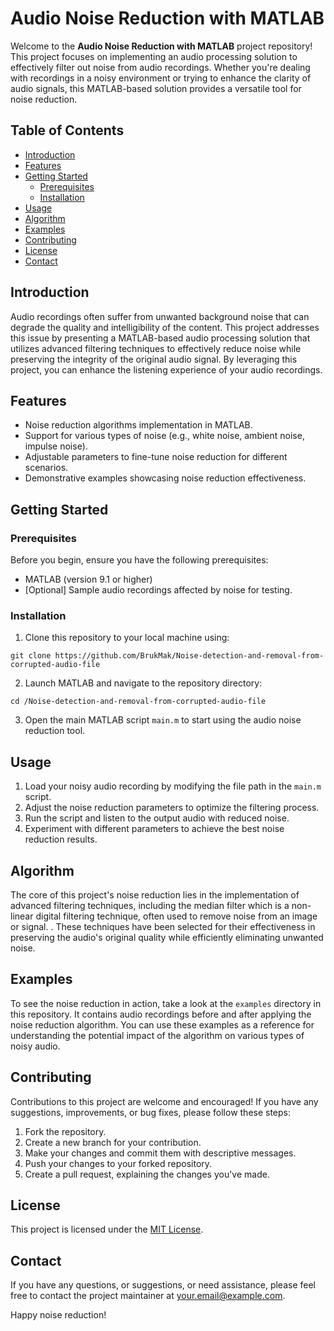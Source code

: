 # Audio Noise Reduction with MATLAB

Welcome to the **Audio Noise Reduction with MATLAB** project repository! This project focuses on implementing an audio processing solution to effectively filter out noise from audio recordings. Whether you're dealing with recordings in a noisy environment or trying to enhance the clarity of audio signals, this MATLAB-based solution provides a versatile tool for noise reduction.

## Table of Contents

- [Introduction](#introduction)
- [Features](#features)
- [Getting Started](#getting-started)
  - [Prerequisites](#prerequisites)
  - [Installation](#installation)
- [Usage](#usage)
- [Algorithm](#algorithm)
- [Examples](#examples)
- [Contributing](#contributing)
- [License](#license)
- [Contact](#contact)

## Introduction

Audio recordings often suffer from unwanted background noise that can degrade the quality and intelligibility of the content. This project addresses this issue by presenting a MATLAB-based audio processing solution that utilizes advanced filtering techniques to effectively reduce noise while preserving the integrity of the original audio signal. By leveraging this project, you can enhance the listening experience of your audio recordings.

## Features

- Noise reduction algorithms implementation in MATLAB.
- Support for various types of noise (e.g., white noise, ambient noise, impulse noise).
- Adjustable parameters to fine-tune noise reduction for different scenarios.
- Demonstrative examples showcasing noise reduction effectiveness.

## Getting Started

### Prerequisites

Before you begin, ensure you have the following prerequisites:

- MATLAB (version 9.1 or higher)
- [Optional] Sample audio recordings affected by noise for testing.

### Installation

1. Clone this repository to your local machine using:

```
git clone https://github.com/BrukMak/Noise-detection-and-removal-from-corrupted-audio-file
```

2. Launch MATLAB and navigate to the repository directory:
```
cd /Noise-detection-and-removal-from-corrupted-audio-file
```

3. Open the main MATLAB script `main.m` to start using the audio noise reduction tool.

## Usage

1. Load your noisy audio recording by modifying the file path in the `main.m` script.
2. Adjust the noise reduction parameters to optimize the filtering process.
3. Run the script and listen to the output audio with reduced noise.
4. Experiment with different parameters to achieve the best noise reduction results.

## Algorithm

The core of this project's noise reduction lies in the implementation of advanced filtering techniques, including the median filter which is a non-linear digital filtering technique, often used to remove noise from an image or signal.
. These techniques have been selected for their effectiveness in preserving the audio's original quality while efficiently eliminating unwanted noise.

## Examples

To see the noise reduction in action, take a look at the `examples` directory in this repository. It contains audio recordings before and after applying the noise reduction algorithm. You can use these examples as a reference for understanding the potential impact of the algorithm on various types of noisy audio.

## Contributing

Contributions to this project are welcome and encouraged! If you have any suggestions, improvements, or bug fixes, please follow these steps:

1. Fork the repository.
2. Create a new branch for your contribution.
3. Make your changes and commit them with descriptive messages.
4. Push your changes to your forked repository.
5. Create a pull request, explaining the changes you've made.

## License

This project is licensed under the [MIT License](LICENSE).

## Contact

If you have any questions, or suggestions, or need assistance, please feel free to contact the project maintainer at [your.email@example.com](mailto:brukmakeni@gmail.com).

Happy noise reduction!
